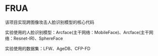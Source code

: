 # FRUA
该项目实现跨图像攻击人脸识别模型的核心代码

​实验使用的人脸识别模型：Arcface(主干网络：MobileFace)、Arcface(主干网络：Resnet-IR)、SphereFace

​实验使用的数据集：LFW、AgeDB、CFP-FD
